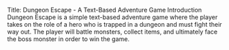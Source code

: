 Title: Dungeon Escape - A Text-Based Adventure Game Introduction
Dungeon Escape is a simple text-based adventure game where the player takes on the role of a hero who is trapped in a dungeon and must fight their way out. The player will battle monsters, collect items, and ultimately face the boss monster in order to win the game.
